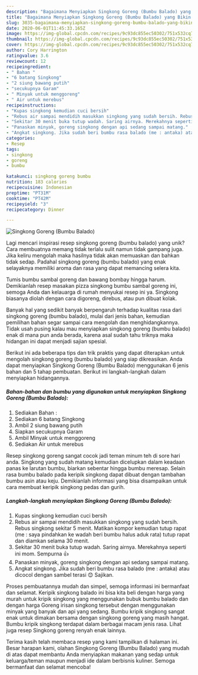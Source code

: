```yaml
---
description: "Bagaimana Menyiapkan Singkong Goreng (Bumbu Balado) yang Bikin Ngiler"
title: "Bagaimana Menyiapkan Singkong Goreng (Bumbu Balado) yang Bikin Ngiler"
slug: 3035-bagaimana-menyiapkan-singkong-goreng-bumbu-balado-yang-bikin-ngiler
date: 2020-06-01T11:45:33.165Z
image: https://img-global.cpcdn.com/recipes/9c93dc855ec50302/751x532cq70/singkong-goreng-bumbu-balado-foto-resep-utama.jpg
thumbnail: https://img-global.cpcdn.com/recipes/9c93dc855ec50302/751x532cq70/singkong-goreng-bumbu-balado-foto-resep-utama.jpg
cover: https://img-global.cpcdn.com/recipes/9c93dc855ec50302/751x532cq70/singkong-goreng-bumbu-balado-foto-resep-utama.jpg
author: Cory Harrington
ratingvalue: 3.6
reviewcount: 12
recipeingredient:
- " Bahan "
- "6 batang Singkong"
- "2 siung bawang putih"
- "secukupnya Garam"
- " Minyak untuk menggoreng"
- " Air untuk merebus"
recipeinstructions:
- "Kupas singkong kemudian cuci bersih"
- "Rebus air sampai mendidih masukkan singkong yang sudah bersih. Rebus singkong sekitar 5 menit. Matikan kompor kemudian tutup rapat (me : saya pindahkan ke wadah beri bumbu halus aduk rata) tutup rapat dan diamkan selama 30 menit."
- "Sekitar 30 menit buka tutup wadah. Saring airnya. Merekahnya seperti ini mom. Sempurna 👍"
- "Panaskan minyak, goreng singkong dengan api sedang sampai matang."
- "Angkat singkong. Jika sudah beri bumbu rasa balado (me : antaka) atau dicocol dengan sambel terasi 😊 Sajikan."
categories:
- Resep
tags:
- singkong
- goreng
- bumbu

katakunci: singkong goreng bumbu 
nutrition: 183 calories
recipecuisine: Indonesian
preptime: "PT31M"
cooktime: "PT42M"
recipeyield: "3"
recipecategory: Dinner

---
```



![Singkong Goreng (Bumbu Balado)](https://img-global.cpcdn.com/recipes/9c93dc855ec50302/751x532cq70/singkong-goreng-bumbu-balado-foto-resep-utama.jpg)

Lagi mencari inspirasi resep singkong goreng (bumbu balado) yang unik? Cara membuatnya memang tidak terlalu sulit namun tidak gampang juga. Jika keliru mengolah maka hasilnya tidak akan memuaskan dan bahkan tidak sedap. Padahal singkong goreng (bumbu balado) yang enak selayaknya memiliki aroma dan rasa yang dapat memancing selera kita.

Tumis bumbu sambal goreng dan bawang bombay hingga harum. Demikianlah resep masakan pizza singkong bumbu sambal goreng ini, semoga Anda dan kelauarga di rumah menyukai resep ini ya. Singkong biasanya diolah dengan cara digoreng, direbus, atau pun dibuat kolak.

Banyak hal yang sedikit banyak berpengaruh terhadap kualitas rasa dari singkong goreng (bumbu balado), mulai dari jenis bahan, kemudian pemilihan bahan segar sampai cara mengolah dan menghidangkannya. Tidak usah pusing kalau mau menyiapkan singkong goreng (bumbu balado) enak di mana pun anda berada, karena asal sudah tahu triknya maka hidangan ini dapat menjadi sajian spesial.


Berikut ini ada beberapa tips dan trik praktis yang dapat diterapkan untuk mengolah singkong goreng (bumbu balado) yang siap dikreasikan. Anda dapat menyiapkan Singkong Goreng (Bumbu Balado) menggunakan 6 jenis bahan dan 5 tahap pembuatan. Berikut ini langkah-langkah dalam menyiapkan hidangannya.

<!--inarticleads1-->

##### Bahan-bahan dan bumbu yang digunakan untuk menyiapkan Singkong Goreng (Bumbu Balado):

1. Sediakan  Bahan :
1. Sediakan 6 batang Singkong
1. Ambil 2 siung bawang putih
1. Siapkan secukupnya Garam
1. Ambil  Minyak untuk menggoreng
1. Sediakan  Air untuk merebus


Resep singkong goreng sangat cocok jadi teman minum teh di sore hari anda. Singkong yang sudah matang kemudian dicelupkan dalam keadaan panas ke larutan bumbu, biarkan sebentar hingga bumbu meresap. Selain rasa bumbu balado pada keripik singkong dapat dibuat dengan tambahan bumbu asin atau keju. Demikianlah informasi yang bisa disampaikan untuk cara membuat keripik singkong pedas dan gurih. 

<!--inarticleads2-->

##### Langkah-langkah menyiapkan Singkong Goreng (Bumbu Balado):

1. Kupas singkong kemudian cuci bersih
1. Rebus air sampai mendidih masukkan singkong yang sudah bersih. Rebus singkong sekitar 5 menit. Matikan kompor kemudian tutup rapat (me : saya pindahkan ke wadah beri bumbu halus aduk rata) tutup rapat dan diamkan selama 30 menit.
1. Sekitar 30 menit buka tutup wadah. Saring airnya. Merekahnya seperti ini mom. Sempurna 👍
1. Panaskan minyak, goreng singkong dengan api sedang sampai matang.
1. Angkat singkong. Jika sudah beri bumbu rasa balado (me : antaka) atau dicocol dengan sambel terasi 😊 Sajikan.


Proses pembuatannya mudah dan simpel, semoga informasi ini bermanfaat dan selamat. Keripik singkong balado ini bisa kita beli dengan harga yang murah untuk kripik singkong yang menggunakan bubuk bumbu balado dan dengan harga Goreng irisan singkong tersebut dengan menggunakan minyak yang banyak dan api yang sedang. Bumbu kripik singkong sangat enak untuk dimakan bersama dengan singkong goreng yang masih hangat. Bumbu kripik singkong terdapat dalam berbagai macam jenis rasa. Lihat juga resep Singkong goreng renyah enak lainnya. 

Terima kasih telah membaca resep yang kami tampilkan di halaman ini. Besar harapan kami, olahan Singkong Goreng (Bumbu Balado) yang mudah di atas dapat membantu Anda menyiapkan makanan yang sedap untuk keluarga/teman maupun menjadi ide dalam berbisnis kuliner. Semoga bermanfaat dan selamat mencoba!
